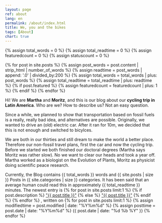 ```yaml
---
layout: page
ref: about
lang: en
permalink: /about/index.html
title: We, you and the bikes
tags: [About]
chart: true
---
```


{% assign total_words = 0 %}
{% assign total_readtime = 0 %}
{% assign featuredcount = 0 %}
{% assign statuscount = 0 %}

{% for post in site.posts %}
    {% assign post_words = post.content | strip_html | number_of_words %}
    {% assign readtime = post_words | append: '.0' | divided_by:200 %}
    {% assign total_words = total_words | plus: post_words %}
    {% assign total_readtime = total_readtime | plus: readtime %}
    {% if post.featured %}
    {% assign featuredcount = featuredcount | plus: 1 %}
    {% endif %}
{% endfor %}

Hi! We are **Martha** and **Moritz**, and this is our blog about our **cycling trip in Latin America**. Who are we? How to describe us? Not an easy question.

Since a while, we planned to show that transportation based on fossil fuels is a really, really bad idea, and alternatives are possible. Originally, we wanted to drive an (old) electric car. After it ran for 10m, we decided that this is not enough and switched to bicylces.

We are both in our thirties and still dream to make the world a better place. Therefore our non-fossil travel plans, first the car and now the cycling trip.
Before we started we both finished our doctoral degrees (Martha says Moritz was rather slow). No we want to clear our heads and took a year off. Martha worked as a biologist on the Evolution of Plants, Moritz as physicist doing scientific peace research.

Currently, the Blog contains {{ total_words }} words and {{ site.posts | size }} Posts in {{ site.categories | size }} categories. It has been said that an average human could read this in approximately <span class="time">{{ total_readtime }}</span> minutes.
The newest entry is
{% for post in site.posts limit:1 %}
  {% if post.description %}
    <a href="{{ site.url }}{{ post.url }}" title="{{ post.description }}">"{{ post.title }}"</a>
  {% else %}
    <a href="{{ site.url }}{{ post.url }}" title="{{ post.description }}" title="Read more about {{ post.title }}">"{{ post.title }}"</a>
  {% endif %}
{% endfor %}
, written on 
{% for post in site.posts limit:1 %}
  {% assign modifiedtime = post.modified | date: "%Y%m%d" %}
  {% assign posttime = post.date | date: "%Y%m%d" %}
  <time datetime="{{ post.date | date_to_xmlschema }}" class="post-time">{{ post.date | date: "%d %b %Y" }}</time>
{% endfor %}


